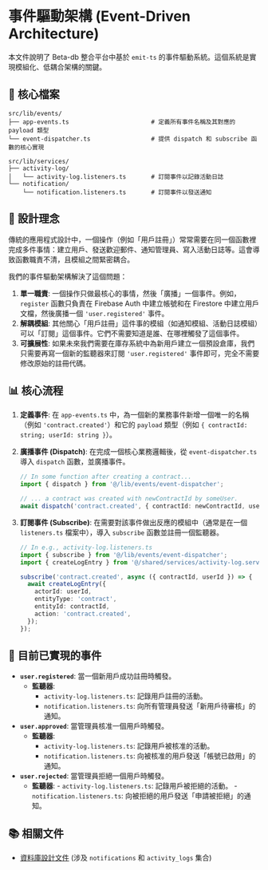 # 事件驅動架構 (Event-Driven Architecture)

本文件說明了 Beta-db 整合平台中基於 `emit-ts` 的事件驅動系統。這個系統是實現模組化、低耦合架構的關鍵。

## 📁 核心檔案

```
src/lib/events/
├── app-events.ts                       # 定義所有事件名稱及其對應的 payload 類型
└── event-dispatcher.ts                 # 提供 dispatch 和 subscribe 函數的核心實現
```
```
src/lib/services/
├── activity-log/
│   └── activity-log.listeners.ts       # 訂閱事件以記錄活動日誌
└── notification/
    └── notification.listeners.ts       # 訂閱事件以發送通知
```

## 🎯 設計理念

傳統的應用程式設計中，一個操作（例如「用戶註冊」）常常需要在同一個函數裡完成多件事情：建立用戶、發送歡迎郵件、通知管理員、寫入活動日誌等。這會導致函數職責不清，且模組之間緊密耦合。

我們的事件驅動架構解決了這個問題：

1.  **單一職責**: 一個操作只做最核心的事情，然後「廣播」一個事件。例如，`register` 函數只負責在 Firebase Auth 中建立帳號和在 Firestore 中建立用戶文檔，然後廣播一個 `'user.registered'` 事件。
2.  **解耦模組**: 其他關心「用戶註冊」這件事的模組（如通知模組、活動日誌模組）可以「訂閱」這個事件。它們不需要知道是誰、在哪裡觸發了這個事件。
3.  **可擴展性**: 如果未來我們需要在庫存系統中為新用戶建立一個預設倉庫，我們只需要再寫一個新的監聽器來訂閱 `'user.registered'` 事件即可，完全不需要修改原始的註冊代碼。

## 📊 核心流程

1.  **定義事件**: 在 `app-events.ts` 中，為一個新的業務事件新增一個唯一的名稱（例如 `'contract.created'`）和它的 `payload` 類型（例如 `{ contractId: string; userId: string }`）。

2.  **廣播事件 (Dispatch)**: 在完成一個核心業務邏輯後，從 `event-dispatcher.ts` 導入 `dispatch` 函數，並廣播事件。
    ```typescript
    // In some function after creating a contract...
    import { dispatch } from '@/lib/events/event-dispatcher';

    // ... a contract was created with newContractId by someUser.
    await dispatch('contract.created', { contractId: newContractId, userId: someUser.id });
    ```

3.  **訂閱事件 (Subscribe)**: 在需要對該事件做出反應的模組中（通常是在一個 `listeners.ts` 檔案中），導入 `subscribe` 函數並註冊一個監聽器。
    ```typescript
    // In e.g., activity-log.listeners.ts
    import { subscribe } from '@/lib/events/event-dispatcher';
    import { createLogEntry } from '@/shared/services/activity-log.service';

    subscribe('contract.created', async ({ contractId, userId }) => {
      await createLogEntry({
        actorId: userId,
        entityType: 'contract',
        entityId: contractId,
        action: 'contract.created',
      });
    });
    ```

## 🔧 目前已實現的事件

-   **`user.registered`**: 當一個新用戶成功註冊時觸發。
    -   **監聽器**:
        -   `activity-log.listeners.ts`: 記錄用戶註冊的活動。
        -   `notification.listeners.ts`: 向所有管理員發送「新用戶待審核」的通知。
-   **`user.approved`**: 當管理員核准一個用戶時觸發。
    -   **監聽器**:
        -   `activity-log.listeners.ts`: 記錄用戶被核准的活動。
        -   `notification.listeners.ts`: 向被核准的用戶發送「帳號已啟用」的通知。
-   **`user.rejected`**: 當管理員拒絕一個用戶時觸發。
     -   **監聽器**:
        -   `activity-log.listeners.ts`: 記錄用戶被拒絕的活動。
        -   `notification.listeners.ts`: 向被拒絕的用戶發送「申請被拒絕」的通知。

## 📚 相關文件
- [資料庫設計文件](./database.md) (涉及 `notifications` 和 `activity_logs` 集合)
